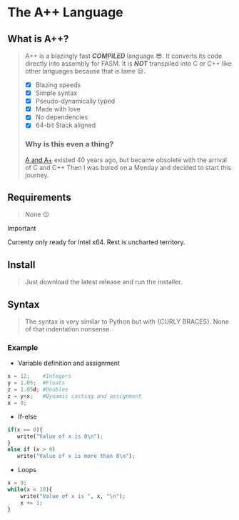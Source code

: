 
# The A++ Language

## What is A++?

> A++ is a blazingly fast ***COMPILED*** language 😎. It converts its code directly into assembly for FASM. 
> It is ***NOT*** transpiled into C or C++ like other languages because that is lame 😒.
> - [x] Blazing speeds
> - [x] Simple syntax
> - [x] Pseudo-dynamically typed
> - [x] Made with love
> - [x] No dependencies
> - [x] 64-bit Stack aligned
> ### Why is this even a thing?
> <a href='https://en.wikipedia.org/wiki/A%2B_(programming_language)'>A and A+</a> existed 40 years ago, but became obsolete with the arrival of C and C++
> Then I was bored on a Monday and decided to start this journey.


## Requirements
> None 😉

> [!IMPORTANT]
> Currenty only ready for Intel x64. Rest is uncharted territory.

## Install
> Just download the latest release and run the installer.


## Syntax
> The syntax is very similar to Python but with {CURLY BRACES}.
> None of that indentation nonsense.
> 
### Example
 - Variable definition and assignment
```python 
x = 12;    #Integers
y = 1.05;  #Floats
z = 1.05d; #Doubles
z = y+x;   #Dynamic casting and assignment
x = 0;
```

 - If-else
 ```python
if(x == 0){
    write("Value of x is 0\n");
}
else if (x > 0)
    write("Value of x is more than 0\n");
```

- Loops
```python
x = 0;
while(x < 10){
    write("Value of x is ", x, "\n");
    x += 1;
}
```
